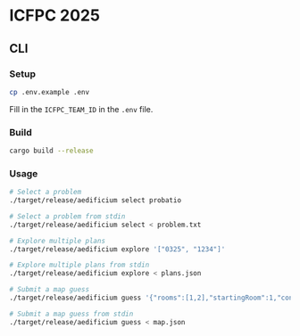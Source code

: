 # ICFPC 2025

## CLI

### Setup

```bash
cp .env.example .env
```

Fill in the `ICFPC_TEAM_ID` in the `.env` file.

### Build

```bash
cargo build --release
```

### Usage

```bash
# Select a problem
./target/release/aedificium select probatio

# Select a problem from stdin
./target/release/aedificium select < problem.txt

# Explore multiple plans
./target/release/aedificium explore '["0325", "1234"]'

# Explore multiple plans from stdin
./target/release/aedificium explore < plans.json

# Submit a map guess
./target/release/aedificium guess '{"rooms":[1,2],"startingRoom":1,"connections":[]}'

# Submit a map guess from stdin
./target/release/aedificium guess < map.json
```
